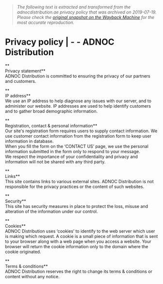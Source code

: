 > *The following text is extracted and transformed from the adnocdistribution.ae privacy policy that was archived on 2019-07-19. Please check the [original snapshot on the Wayback Machine](https://web.archive.org/web/20190719000359id_/https%3A//www.adnocdistribution.ae/en/footer/privacy-policy) for the most accurate reproduction.*

# Privacy policy | - - ADNOC Distribution

**  
Privacy statement**  
ADNOC Distribution is committed to ensuring the privacy of our partners and customers.

**  
IP address**  
We use an IP address to help diagnose any issues with our server, and to administer our website. IP addresses are used to help identify customers and to gather broad demographic information.

**  
Registration, contact & personal information**  
Our site's registration form requires users to supply contact information. We use customer contact information from the registration form to keep user information in database.  
When you fill the form on the ‘CONTACT US’ page, we use the personal information submitted in the form only to respond to your message.   
We respect the importance of your confidentiality and privacy and information will not be shared with any third party.

**  
Links**  
This site contains links to various external sites. ADNOC Distribution is not responsible for the privacy practices or the content of such websites.

**  
Security**  
This site has security measures in place to protect the loss, misuse and alteration of the information under our control.

**  
Cookies**  
ADNOC Distribution uses ‘cookies’ to identify to the web server which user is making which request. A cookie is a small piece of information that is sent to your browser along with a web page when you access a website. Your browser will return the cookie information only to the domain where the cookie originated.​

**  
Terms & conditions**  
ADNOC Distribution reserves the right to change its terms & conditions or content without any notice.
